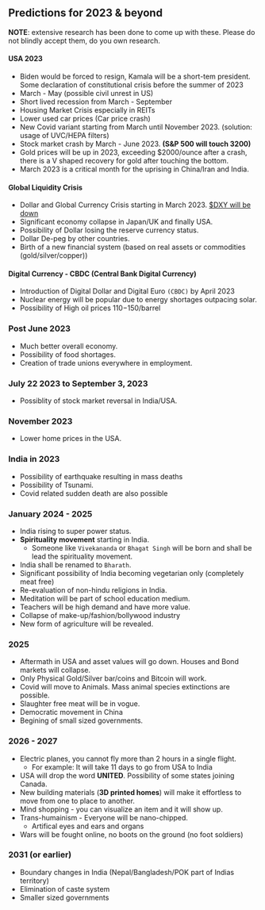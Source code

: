 ## Predictions for 2023 & beyond ###

**NOTE**: extensive research has been done to come up with these. Please do not blindly accept them, do you own research.

#### USA 2023 ####
* Biden would be forced to resign, Kamala will be a short-tem president. Some declaration of constitutional crisis before the summer of 2023
* March - May (possible civil unrest in US)
* Short lived recession from March - September
* Housing Market Crisis especially in REITs
* Lower used car prices (Car price crash)
* New Covid variant starting from March until November 2023. (solution: usage of UVC/HEPA filters)
* Stock market crash by March - June 2023. **(S&P 500 will touch 3200)**
* Gold prices will be up in 2023, exceeding $2000/ounce after a crash, there is a V shaped recovery for gold after touching the bottom. 
* March 2023 is a critical month for the uprising in China/Iran and India.

#### Global Liquidity Crisis ####

* Dollar and Global Currency Crisis starting in March 2023. [$DXY will be down](https://www.tradingview.com/chart/?symbol=TVC%3ADXY) 
* Significant economy collapse in Japan/UK and finally USA. 
* Possibility of Dollar losing the reserve currency status.
* Dollar De-peg by other countries.
* Birth of a new financial system (based on real assets or commodities (gold/silver/copper))

#### Digital Currency - CBDC (Central Bank Digital Currency) ####

* Introduction of Digital Dollar and Digital Euro `(CBDC)` by April 2023
* Nuclear energy will be popular due to energy shortages outpacing solar.
* Possibility of High oil prices $110-$150/barrel

### Post June 2023 ###

* Much better overall economy.
* Possibility of food shortages.
* Creation of trade unions everywhere in employment.

### July 22 2023 to September 3, 2023 ###

* Possiblity of stock market reversal in India/USA.

### November 2023 ###

* Lower home prices in the USA.

### India in 2023 ###

* Possibility of earthquake resulting in mass deaths
* Possibility of Tsunami.
* Covid related sudden death are also possible

### January 2024 - 2025 ###

* India rising to super power status.
* **Spirituality movement** starting in India.
  - Someone like `Vivekananda` or `Bhagat Singh` will be born and shall be lead the spirituality movement.
* India shall be renamed to `Bharath`.
* Significant possibility of India becoming vegetarian only (completely meat free)
* Re-evaluation of non-hindu religions in India. 
* Meditation will be part of school education medium.
* Teachers will be high demand and have more value.
* Collapse of make-up/fashion/bollywood industry
* New form of agriculture will be revealed. 

### 2025 ###

* Aftermath in USA and asset values will go down. Houses and Bond markets will collapse. 
* Only Physical Gold/Silver bar/coins and Bitcoin will work.
* Covid will move to Animals. Mass animal species extinctions are possible.
* Slaughter free meat will be in vogue.
* Democratic movement in China
* Begining of small sized governments.

### 2026 - 2027 ###

* Electric planes, you cannot fly more than 2 hours in a single flight.
   - For example: It will take 11 days to go from USA to India
* USA will drop the word **UNITED**. Possibility of some states joining Canada.
* New building materials (**3D printed homes**) will make it effortless to move from one to place to another.
* Mind shopping - you can visualize an item and it will show up.
* Trans-humainism - Everyone will be nano-chipped. 
   - Artifical eyes and ears and organs
* Wars will be fought online, no boots on the ground (no foot soldiers)

### 2031 (or earlier) ###

* Boundary changes in India (Nepal/Bangladesh/POK part of Indias territory)
* Elimination of caste system 
* Smaller sized governments

